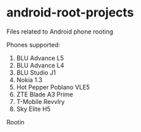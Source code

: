 # android-root-projects
Files related to Android phone rooting

Phones supported:
1. BLU Advance L5
2. BLU Advance L4
3. BLU Studio J1
4. Nokia 1.3
5. Hot Pepper Poblano VLE5
6. ZTE Blade A3 Prime
7. T-Mobile Revvlry
8. Sky Elite H5

Rootin
